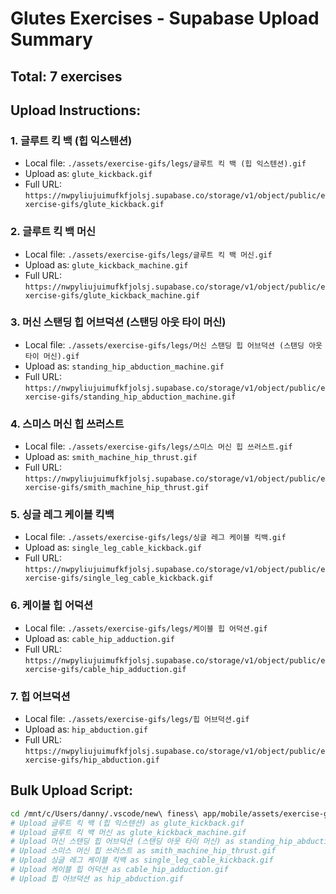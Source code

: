 # Glutes Exercises - Supabase Upload Summary

## Total: 7 exercises

## Upload Instructions:

### 1. 글루트 킥 백 (힙 익스텐션)
- Local file: `./assets/exercise-gifs/legs/글루트 킥 백 (힙 익스텐션).gif`
- Upload as: `glute_kickback.gif`
- Full URL: `https://nwpyliujuimufkfjolsj.supabase.co/storage/v1/object/public/exercise-gifs/glute_kickback.gif`

### 2. 글루트 킥 백 머신
- Local file: `./assets/exercise-gifs/legs/글루트 킥 백 머신.gif`
- Upload as: `glute_kickback_machine.gif`
- Full URL: `https://nwpyliujuimufkfjolsj.supabase.co/storage/v1/object/public/exercise-gifs/glute_kickback_machine.gif`

### 3. 머신 스탠딩 힙 어브덕션 (스탠딩 아웃 타이 머신)
- Local file: `./assets/exercise-gifs/legs/머신 스탠딩 힙 어브덕션 (스탠딩 아웃 타이 머신).gif`
- Upload as: `standing_hip_abduction_machine.gif`
- Full URL: `https://nwpyliujuimufkfjolsj.supabase.co/storage/v1/object/public/exercise-gifs/standing_hip_abduction_machine.gif`

### 4. 스미스 머신 힙 쓰러스트
- Local file: `./assets/exercise-gifs/legs/스미스 머신 힙 쓰러스트.gif`
- Upload as: `smith_machine_hip_thrust.gif`
- Full URL: `https://nwpyliujuimufkfjolsj.supabase.co/storage/v1/object/public/exercise-gifs/smith_machine_hip_thrust.gif`

### 5. 싱글 레그 케이블 킥백
- Local file: `./assets/exercise-gifs/legs/싱글 레그 케이블 킥백.gif`
- Upload as: `single_leg_cable_kickback.gif`
- Full URL: `https://nwpyliujuimufkfjolsj.supabase.co/storage/v1/object/public/exercise-gifs/single_leg_cable_kickback.gif`

### 6. 케이블 힙 어덕션
- Local file: `./assets/exercise-gifs/legs/케이블 힙 어덕션.gif`
- Upload as: `cable_hip_adduction.gif`
- Full URL: `https://nwpyliujuimufkfjolsj.supabase.co/storage/v1/object/public/exercise-gifs/cable_hip_adduction.gif`

### 7. 힙 어브덕션
- Local file: `./assets/exercise-gifs/legs/힙 어브덕션.gif`
- Upload as: `hip_abduction.gif`
- Full URL: `https://nwpyliujuimufkfjolsj.supabase.co/storage/v1/object/public/exercise-gifs/hip_abduction.gif`


## Bulk Upload Script:
```bash
cd /mnt/c/Users/danny/.vscode/new\ finess\ app/mobile/assets/exercise-gifs/legs
# Upload 글루트 킥 백 (힙 익스텐션) as glute_kickback.gif
# Upload 글루트 킥 백 머신 as glute_kickback_machine.gif
# Upload 머신 스탠딩 힙 어브덕션 (스탠딩 아웃 타이 머신) as standing_hip_abduction_machine.gif
# Upload 스미스 머신 힙 쓰러스트 as smith_machine_hip_thrust.gif
# Upload 싱글 레그 케이블 킥백 as single_leg_cable_kickback.gif
# Upload 케이블 힙 어덕션 as cable_hip_adduction.gif
# Upload 힙 어브덕션 as hip_abduction.gif
```
